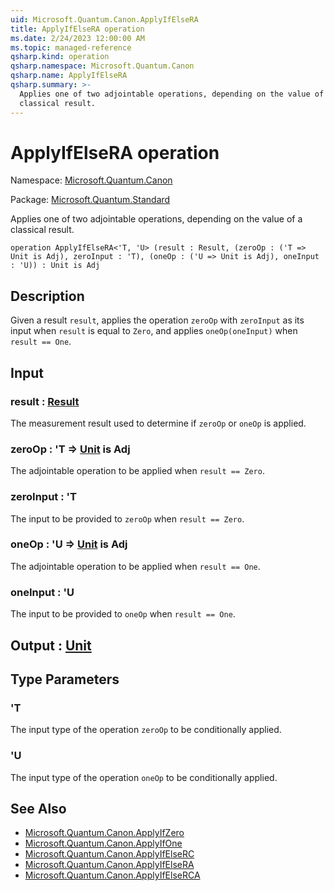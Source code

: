 ```yaml
---
uid: Microsoft.Quantum.Canon.ApplyIfElseRA
title: ApplyIfElseRA operation
ms.date: 2/24/2023 12:00:00 AM
ms.topic: managed-reference
qsharp.kind: operation
qsharp.namespace: Microsoft.Quantum.Canon
qsharp.name: ApplyIfElseRA
qsharp.summary: >-
  Applies one of two adjointable operations, depending on the value of a
  classical result.
---
```


# ApplyIfElseRA operation

Namespace: [Microsoft.Quantum.Canon](xref:Microsoft.Quantum.Canon)

Package: [Microsoft.Quantum.Standard](https://nuget.org/packages/Microsoft.Quantum.Standard)


Applies one of two adjointable operations, depending on the value of aclassical result.

```qsharp
operation ApplyIfElseRA<'T, 'U> (result : Result, (zeroOp : ('T => Unit is Adj), zeroInput : 'T), (oneOp : ('U => Unit is Adj), oneInput : 'U)) : Unit is Adj
```


## Description

Given a result `result`, applies the operation `zeroOp` with `zeroInput` asits input when `result` is equal to `Zero`, and applies `oneOp(oneInput)`when `result == One`.

## Input

### result : [Result](xref:microsoft.quantum.qsharp.valueliterals#result-literal)

The measurement result used to determine if `zeroOp` or `oneOp` isapplied.


### zeroOp : 'T => [Unit](xref:microsoft.quantum.qsharp.valueliterals#unit-literal)  is Adj

The adjointable operation to be applied when `result == Zero`.


### zeroInput : 'T

The input to be provided to `zeroOp` when `result == Zero`.


### oneOp : 'U => [Unit](xref:microsoft.quantum.qsharp.valueliterals#unit-literal)  is Adj

The adjointable operation to be applied when `result == One`.


### oneInput : 'U

The input to be provided to `oneOp` when `result == One`.



## Output : [Unit](xref:microsoft.quantum.qsharp.valueliterals#unit-literal)



## Type Parameters

### 'T

The input type of the operation `zeroOp` to be conditionally applied.
### 'U

The input type of the operation `oneOp` to be conditionally applied.

## See Also

- [Microsoft.Quantum.Canon.ApplyIfZero](xref:Microsoft.Quantum.Canon.ApplyIfZero)
- [Microsoft.Quantum.Canon.ApplyIfOne](xref:Microsoft.Quantum.Canon.ApplyIfOne)
- [Microsoft.Quantum.Canon.ApplyIfElseRC](xref:Microsoft.Quantum.Canon.ApplyIfElseRC)
- [Microsoft.Quantum.Canon.ApplyIfElseRA](xref:Microsoft.Quantum.Canon.ApplyIfElseRA)
- [Microsoft.Quantum.Canon.ApplyIfElseRCA](xref:Microsoft.Quantum.Canon.ApplyIfElseRCA)